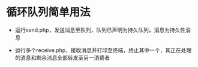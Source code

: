 # 循环队列简单用法

* 运行send.php，发送消息至队列，队列已声明为持久队列，消息为持久性消息

* 运行多个receive.php，接收消息并打印至终端，终止其中一个，其正在处理的消息和剩余消息全部转发至另一消费者